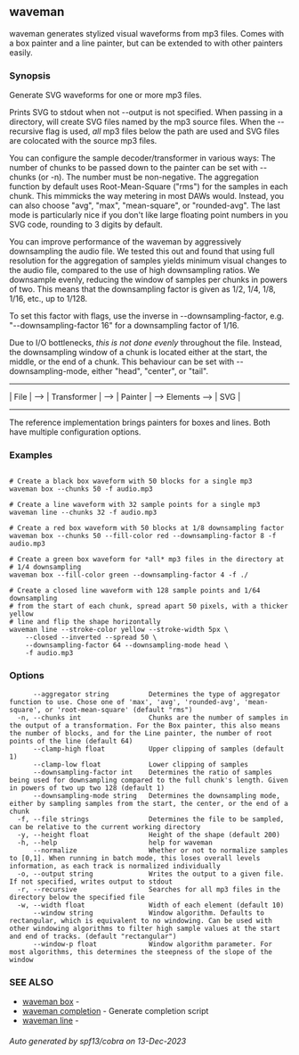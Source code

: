## waveman

waveman generates stylized visual waveforms from mp3 files. Comes with a box painter and a line painter, but can be extended to with other painters easily.

### Synopsis


Generate SVG waveforms for one or more mp3 files.

Prints SVG to stdout when not --output is not specified. When passing in a
directory, will create SVG files named by the mp3 source files. When the
--recursive flag is used, *all* mp3 files below the path are used and SVG files
are colocated with the source mp3 files.

You can configure the sample decoder/transformer in various ways: The number of
chunks to be passed down to the painter can be set with --chunks (or -n). The
number must be non-negative. The aggregation function by default uses
Root-Mean-Square ("rms") for the samples in each chunk. This mimmicks the way
metering in most DAWs would. Instead, you can also choose "avg", "max",
"mean-square", or "rounded-avg". The last mode is particularly nice if you don't
like large floating point numbers in you SVG code, rounding to 3 digits by
default.

You can improve performance of the waveman by aggressively downsampling the
audio file. We tested this out and found that using full resolution for the
aggregation of samples yields minimum visual changes to the audio file, compared
to the use of high downsampling ratios. We downsample evenly, reducing the
window of samples per chunks in powers of two. This means that the downsampling
factor is given as 1/2, 1/4, 1/8, 1/16, etc., up to 1/128.

To set this factor with flags, use the inverse in --downsampling-factor, e.g.
"--downsampling-factor 16" for a downsampling factor of 1/16. 

Due to I/O bottlenecks, *this is not done evenly* throughout the file. Instead,
the downsampling window of a chunk is located either at the start, the middle,
or the end of a chunk. This behaviour can be set with --downsampling-mode, either
"head", "center", or "tail".

--------     ---------------     -----------                  -------
| File | --> | Transformer | --> | Painter | --> Elements --> | SVG |
--------     ---------------     -----------                  -------

The reference implementation brings painters for boxes and lines. Both have 
multiple configuration options.


### Examples

```

# Create a black box waveform with 50 blocks for a single mp3
waveman box --chunks 50 -f audio.mp3

# Create a line waveform with 32 sample points for a single mp3
waveman line --chunks 32 -f audio.mp3

# Create a red box waveform with 50 blocks at 1/8 downsampling factor
waveman box --chunks 50 --fill-color red --downsampling-factor 8 -f audio.mp3

# Create a green box waveform for *all* mp3 files in the directory at 
# 1/4 downsampling
waveman box --fill-color green --downsampling-factor 4 -f ./

# Create a closed line waveform with 128 sample points and 1/64 downsampling 
# from the start of each chunk, spread apart 50 pixels, with a thicker yellow 
# line and flip the shape horizontally
waveman line --stroke-color yellow --stroke-width 5px \ 
	--closed --inverted --spread 50 \
	--downsampling-factor 64 --downsampling-mode head \
	-f audio.mp3

```

### Options

```
      --aggregator string          Determines the type of aggregator function to use. Chose one of 'max', 'avg', 'rounded-avg', 'mean-square', or 'root-mean-square' (default "rms")
  -n, --chunks int                 Chunks are the number of samples in the output of a transformation. For the Box painter, this also means the number of blocks, and for the Line painter, the number of root points of the line (default 64)
      --clamp-high float           Upper clipping of samples (default 1)
      --clamp-low float            Lower clipping of samples
      --downsampling-factor int    Determines the ratio of samples being used for downsampling compared to the full chunk's length. Given in powers of two up two 128 (default 1)
      --downsampling-mode string   Determines the downsampling mode, either by sampling samples from the start, the center, or the end of a chunk
  -f, --file strings               Determines the file to be sampled, can be relative to the current working directory
  -y, --height float               Height of the shape (default 200)
  -h, --help                       help for waveman
      --normalize                  Whether or not to normalize samples to [0,1]. When running in batch mode, this loses overall levels information, as each track is normalized individually
  -o, --output string              Writes the output to a given file. If not specified, writes output to stdout
  -r, --recursive                  Searches for all mp3 files in the directory below the specified file
  -w, --width float                Width of each element (default 10)
      --window string              Window algorithm. Defaults to rectangular, which is equivalent to no windowing. Can be used with other windowing algorithms to filter high sample values at the start and end of tracks. (default "rectangular")
      --window-p float             Window algorithm parameter. For most algorithms, this determines the steepness of the slope of the window
```

### SEE ALSO

* [waveman box](waveman_box.md)	 - 
* [waveman completion](waveman_completion.md)	 - Generate completion script
* [waveman line](waveman_line.md)	 - 

###### Auto generated by spf13/cobra on 13-Dec-2023
